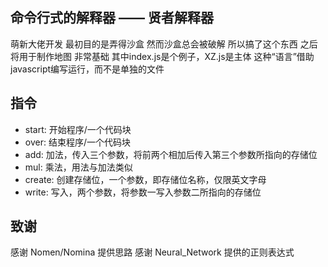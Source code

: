 ## 命令行式的解释器 —— 贤者解释器
萌新大佬开发
最初目的是弄得沙盒
然而沙盒总会被破解
所以搞了这个东西
之后将用于制作地图
非常基础
其中index.js是个例子，XZ.js是主体
这种“语言”借助javascript编写运行，而不是单独的文件

## 指令
- start: 开始程序/一个代码块
- over: 结束程序/一个代码块
- add: 加法，传入三个参数，将前两个相加后传入第三个参数所指向的存储位
- mul: 乘法，用法与加法类似
- create: 创建存储位，一个参数，即存储位名称，仅限英文字母
- write: 写入，两个参数，将参数一写入参数二所指向的存储位

## 致谢
感谢 Nomen/Nomina 提供思路
感谢 Neural_Network 提供的正则表达式
